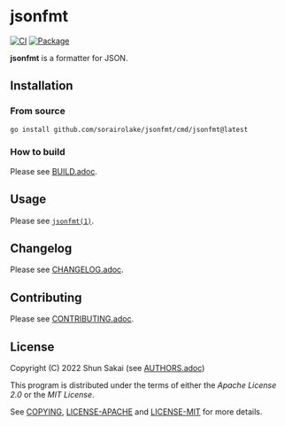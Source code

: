 # jsonfmt

[![CI][ci-badge]][ci-url]
[![Package][package-badge]][package-url]

**jsonfmt** is a formatter for JSON.

## Installation

### From source

```sh
go install github.com/sorairolake/jsonfmt/cmd/jsonfmt@latest
```

### How to build

Please see [BUILD.adoc](BUILD.adoc).

## Usage

Please see [`jsonfmt(1)`](doc/man/man1/jsonfmt.1.adoc).

## Changelog

Please see [CHANGELOG.adoc](CHANGELOG.adoc).

## Contributing

Please see [CONTRIBUTING.adoc](CONTRIBUTING.adoc).

## License

Copyright (C) 2022 Shun Sakai (see [AUTHORS.adoc](AUTHORS.adoc))

This program is distributed under the terms of either the _Apache License 2.0_
or the _MIT License_.

See [COPYING](COPYING), [LICENSE-APACHE](LICENSE-APACHE) and
[LICENSE-MIT](LICENSE-MIT) for more details.

[ci-badge]: https://github.com/sorairolake/jsonfmt/workflows/CI/badge.svg
[ci-url]: https://github.com/sorairolake/jsonfmt/actions?query=workflow%3ACI
[package-badge]: https://pkg.go.dev/badge/github.com/sorairolake/jsonfmt.svg
[package-url]: https://pkg.go.dev/github.com/sorairolake/jsonfmt
